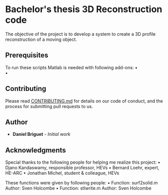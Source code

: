 # Bachelor's thesis 3D Reconstruction code
The objective of the project is to develop a system to create a 3D profile reconstruction of a moving object.


## Prerequisites
To run these scripts Matlab is needed with following add-ons:
•	
•	


## Contributing

Please read [CONTRIBUTING.md](https://gist.github.com/PurpleBooth/b24679402957c63ec426) for details on our code of conduct, and the process for submitting pull requests to us.


## Author

* **Daniel Briguet** - *Initial work*


## Acknowledgments

Special thanks to the following people for helping me realize this project:
•	Djano Kandaswamy, responsible professor, HEVs
•	Bernard Loehr, expert, HE-ARC
•	Jonathan Michel, student & colleague, HEVs

These functions were given by following people:
•	Function: surf2solid.m	Author: Sven Holcombe
•	Function: stlwrite.m	Author: Sven Holcombe